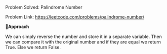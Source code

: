 Problem Solved: Palindrome Number

Problem Link: https://leetcode.com/problems/palindrome-number/



📌𝐀𝐩𝐩𝐫𝐨𝐚𝐜𝐡

We can simply reverse the number and store it in a separate variable. 
Then we can compare it with the original number and if they are equal we return True. 
Else we return False.

